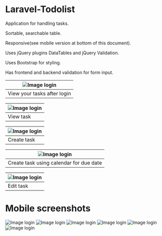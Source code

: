 # Laravel-Todolist
Application for handling tasks. 

Sortable, searchable table.

Responsive(see mobile version at bottom of this document).

Uses jQuery plugins DataTables and jQuery Validation.

Uses Bootstrap for styling.

Has frontend and backend validation for form input.

| ![Image login](/screenshots/tasks_index.JPG)   | 
| ------------- | 
| View your tasks after login| 

| ![Image login](/screenshots/view.JPG)   | 
| ------------- | 
| View task| 

| ![Image login](/screenshots/create.JPG?)   | 
| ------------- | 
| Create task| 

| ![Image login](/screenshots/create_calendar.JPG?)   | 
| ------------- | 
| Create task using calendar for due date| 

| ![Image login](/screenshots/edit.JPG)   | 
| ------------- | 
| Edit task| 

# Mobile screenshots
![Image login](/screenshots/tasks_index_mobile.JPG) 
![Image login](/screenshots/tasks_index_nav_mobile.JPG) 
![Image login](/screenshots/view_mobile.JPG) 
![Image login](/screenshots/create_mobile.JPG) 
![Image login](/screenshots/create_calendar_mobile.JPG) 
![Image login](/screenshots/edit_mobile.JPG) 





